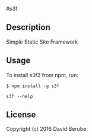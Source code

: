 #s3f

## Description

Simple Static Site Framework

## Usage

To install s3f2 from npm, run:

```
$ npm install -g s3f
```

```s3f --help```

## License

Copyright (c) 2016 David Berube
